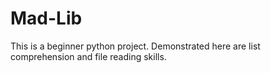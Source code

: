 # Mad-Lib
This is a beginner python project. Demonstrated here are list comprehension and file reading skills.
